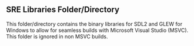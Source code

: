 ## SRE Libraries Folder/Directory

This folder/directory contains the binary libraries for SDL2 and GLEW for Windows
to allow for seamless builds with Microsoft Visual Studio (MSVC). This folder is
ignored in non MSVC builds.
